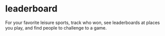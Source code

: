 # leaderboard
For your favorite leisure sports, track who won, see leaderboards at places you play, and find people to challenge to a game.
